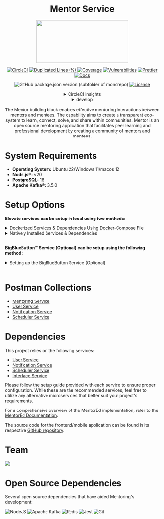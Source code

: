 <div align="center">

# Mentor Service

<a href="https://shikshalokam.org/elevate/">
<img
    src="https://shikshalokam.org/wp-content/uploads/2021/06/elevate-logo.png"
    height="140"
    width="300"
  />
</a>

[![CircleCI](https://dl.circleci.com/status-badge/img/gh/ELEVATE-Project/mentoring/tree/master.svg?style=shield)](https://dl.circleci.com/status-badge/redirect/gh/ELEVATE-Project/mentoring/tree/master)
[![Duplicated Lines (%)](https://sonarcloud.io/api/project_badges/measure?project=ELEVATE-Project_mentoring&metric=duplicated_lines_density&branch=master)](https://sonarcloud.io/summary/new_code?id=ELEVATE-Project_mentoring)
[![Coverage](https://sonarcloud.io/api/project_badges/measure?project=ELEVATE-Project_mentoring&metric=coverage)](https://sonarcloud.io/summary/new_code?id=ELEVATE-Project_mentoring)
[![Vulnerabilities](https://sonarcloud.io/api/project_badges/measure?project=ELEVATE-Project_mentoring&metric=vulnerabilities)](https://sonarcloud.io/summary/new_code?id=ELEVATE-Project_mentoring)
[![Prettier](https://img.shields.io/badge/code_style-prettier-ff69b4.svg)](https://prettier.io)
[![Docs](https://img.shields.io/badge/Docs-success-informational)](https://elevate-docs.shikshalokam.org/mentorEd/intro)

![GitHub package.json version (subfolder of monorepo)](https://img.shields.io/github/package-json/v/ELEVATE-Project/mentoring?filename=src%2Fpackage.json)
[![License](https://img.shields.io/badge/license-MIT-blue.svg)](https://opensource.org/licenses/MIT)

<details><summary>CircleCI insights</summary>

[![CircleCI](https://dl.circleci.com/insights-snapshot/gh/ELEVATE-Project/mentoring/master/buil-and-test/badge.svg?window=30d)](https://app.circleci.com/insights/github/ELEVATE-Project/mentoring/workflows/buil-and-test/overview?branch=integration-testing&reporting-window=last-30-days&insights-snapshot=true)

</details>

<details><summary>develop</summary>

[![CircleCI](https://dl.circleci.com/status-badge/img/gh/ELEVATE-Project/mentoring/tree/develop.svg?style=shield)](https://dl.circleci.com/status-badge/redirect/gh/ELEVATE-Project/mentoring/tree/develop)
![GitHub package.json version (subfolder of monorepo)](https://img.shields.io/github/package-json/v/ELEVATE-Project/mentoring/develop?filename=src%2Fpackage.json)

[![CircleCI](https://dl.circleci.com/insights-snapshot/gh/ELEVATE-Project/mentoring/dev/buil-and-test/badge.svg?window=30d)](https://app.circleci.com/insights/github/ELEVATE-Project/mentoring/workflows/buil-and-test/overview?branch=develop&reporting-window=last-30-days&insights-snapshot=true)

[![Duplicated Lines (%)](https://sonarcloud.io/api/project_badges/measure?project=ELEVATE-Project_mentoring&metric=duplicated_lines_density&branch=develop)](https://sonarcloud.io/summary/new_code?id=ELEVATE-Project_mentoring)
[![Coverage](https://sonarcloud.io/api/project_badges/measure?project=ELEVATE-Project_mentoring&metric=coverage&branch=develop)](https://sonarcloud.io/summary/new_code?id=ELEVATE-Project_mentoring)
[![Vulnerabilities](https://sonarcloud.io/api/project_badges/measure?project=ELEVATE-Project_mentoring&metric=vulnerabilities&branch=develop)](https://sonarcloud.io/summary/new_code?id=ELEVATE-Project_mentoring)

</details>

</br>
The Mentor building block enables effective mentoring interactions between mentors and mentees. The capability aims to create a transparent eco-system to learn, connect, solve, and share within communities. Mentor is an open source mentoring application that facilitates peer learning and professional development by creating a community of mentors and mentees.

</div>
<!-- [![CircleCI](https://dl.circleci.com/status-badge/img/gh/ELEVATE-Project/mentoring/tree/dev.svg?style=shield)](https://dl.circleci.com/status-badge/redirect/gh/ELEVATE-Project/mentoring/tree/dev)
[![Duplicated Lines (%)](https://sonarcloud.io/api/project_badges/measure?project=ELEVATE-Project_mentoring&metric=duplicated_lines_density&branch=master)](https://sonarcloud.io/summary/new_code?id=ELEVATE-Project_mentoring)
[![Vulnerabilities](https://sonarcloud.io/api/project_badges/measure?project=ELEVATE-Project_mentoring&metric=vulnerabilities)](https://sonarcloud.io/summary/new_code?id=ELEVATE-Project_mentoring)
<a href="https://shikshalokam.org/elevate/">
<img
    src="https://shikshalokam.org/wp-content/uploads/2021/06/elevate-logo.png"
    height="140"
    width="300"
   align="right"
  />
</a>
(Dev)
 -->

# System Requirements

-   **Operating System:** Ubuntu 22/Windows 11/macos 12
-   **Node.js®:** v20
-   **PostgreSQL:** 16
-   **Apache Kafka®:** 3.5.0

# Setup Options

**Elevate services can be setup in local using two methods:**

<details><summary>Dockerized Services & Dependencies Using Docker-Compose File</summary>

## Dockerized Services & Dependencies

Expectation: Upon following the prescribed steps, you will achieve a fully operational MentorEd application setup, complete with both the portal and backend services.

## Prerequisites

To set up the MentorEd application, ensure you have Docker and Docker Compose installed on your system. For Ubuntu users, detailed installation instructions for both can be found in the documentation here: [How To Install and Use Docker Compose on Ubuntu](https://www.digitalocean.com/community/tutorials/how-to-install-and-use-docker-compose-on-ubuntu-20-04). For Windows and MacOS users, you can refer to the Docker documentation for installation instructions: [Docker Compose Installation Guide](https://docs.docker.com/compose/install/). Once these prerequisites are in place, you're all set to get started with setting up the MentorEd application.

## Installation

1.  **Create mentoring Directory:** Create a directory named **mentoring**.

    > Example Command: `mkdir mentoring && cd mentoring/`

2.  **Download Docker Compose File:** Retrieve the **[docker-compose-mentoring.yml](https://github.com/ELEVATE-Project/mentoring/blob/doc-fix-2.5/src/scripts/setup/docker-compose-mentoring.yml)** file from the Mentoring repository and save it to the mentoring directory.

    ```
    curl -OJL https://github.com/ELEVATE-Project/mentoring/raw/doc-fix-2.5/documentation/2.5.6/dockerized/docker-compose-mentoring.yml
    ```

    > Note: All commands are run from the mentoring directory.

    Directory structure:

    ```
    ./mentoring
    └── docker-compose-mentoring.yml
    ```

3.  **Download Environment Files**: Using the OS specific commands given below, download environment files for all the services.

    -   **Ubuntu/Linux/Mac**
        ```
        curl -L \
         -O https://github.com/ELEVATE-Project/mentoring/raw/doc-fix-2.5/documentation/2.5.6/dockerized/envs/interface_env \
         -O https://github.com/ELEVATE-Project/mentoring/raw/doc-fix-2.5/documentation/2.5.6/dockerized/envs/mentoring_env \
         -O https://github.com/ELEVATE-Project/mentoring/raw/doc-fix-2.5/documentation/2.5.6/dockerized/envs/notification_env \
         -O https://github.com/ELEVATE-Project/mentoring/raw/doc-fix-2.5/documentation/2.5.6/dockerized/envs/scheduler_env \
         -O https://github.com/ELEVATE-Project/mentoring/raw/doc-fix-2.5/documentation/2.5.6/dockerized/envs/user_env \
         -O https://github.com/ELEVATE-Project/mentoring/raw/doc-fix-2.5/documentation/2.5.6/dockerized/envs/environment.ts
        ```
    -   **Windows**

        ```
        curl -L ^
            -O https://github.com/ELEVATE-Project/mentoring/raw/doc-fix-2.5/documentation/2.5.6/dockerized/envs/interface_env ^
            -O https://github.com/ELEVATE-Project/mentoring/raw/doc-fix-2.5/documentation/2.5.6/dockerized/envs/mentoring_env ^
            -O https://github.com/ELEVATE-Project/mentoring/raw/doc-fix-2.5/documentation/2.5.6/dockerized/envs/notification_env ^
            -O https://github.com/ELEVATE-Project/mentoring/raw/doc-fix-2.5/documentation/2.5.6/dockerized/envs/scheduler_env ^
            -O https://github.com/ELEVATE-Project/mentoring/raw/doc-fix-2.5/documentation/2.5.6/dockerized/envs/user_env ^
            -O https://github.com/ELEVATE-Project/mentoring/raw/doc-fix-2.5/documentation/2.5.6/dockerized/envs/environment.ts
        ```

    > **Note:** Modify the environment files as necessary for your deployment using any text editor, ensuring that the values are appropriate for your environment. The default values provided in the current files are functional and serve as a good starting point. Refer to the sample env files provided at the [Mentoring](https://github.com/ELEVATE-Project/mentoring/blob/master/src/.env.sample), [User](https://github.com/ELEVATE-Project/user/blob/master/src/.env.sample), [Notification](https://github.com/ELEVATE-Project/notification/blob/master/src/.env.sample), [Scheduler](https://github.com/ELEVATE-Project/scheduler/blob/master/src/.env.sample), and [Interface](https://github.com/ELEVATE-Project/interface-service/blob/main/src/.env.sample) repositories for reference.

    > **Caution:** While the default values in the downloaded environment files enable the MentorEd Application to operate, certain features may not function correctly or could be impaired unless the adopter-specific environment variables are properly configured.
    >
    > For detailed instructions on adjusting these values, please consult the **[MentorEd Environment Variable Modification Guide](https://github.com/ELEVATE-Project/mentoring/blob/doc-fix-2.5/documentation/2.5.6/MentorEd-Env-Modication-README.md)**.

    > **Important:** As mentioned in the above linked document, the **User SignUp** functionality may be compromised if key environment variables are not set correctly during deployment. If you opt to skip this setup, consider using the sample user account generator detailed in the `Sample User Accounts Generation` section of this document.

4.  **Download `replace_volume_path` Script File**

    -   **Ubuntu/Linux/Mac**

        ```
        curl -OJL https://raw.githubusercontent.com/ELEVATE-Project/mentoring/doc-fix-2.5/documentation/2.5.6/dockerized/scripts/mac-linux/replace_volume_path.sh
        ```

    -   **Windows**

        ```
        curl -OJL https://raw.githubusercontent.com/ELEVATE-Project/mentoring/doc-fix-2.5/documentation/2.5.6/dockerized/scripts/windows/replace_volume_path.bat
        ```

5.  **Run `replace_volume_path` Script File**

    -   **Ubuntu/Linux/Mac**
        1. Make the `replace_volume_path.sh` file an executable.
            ```
            chmod +x replace_volume_path.sh
            ```
        2. Run the script file using the following command.
            ```
            ./replace_volume_path.sh
            ```
    -   **Windows**

        Run the script file either by double clicking it or by executing the following command from the terminal.

        ```
        replace_volume_path.bat
        ```

        > **Note**: The provided script file replaces the host path for the **portal** service container volume in the `docker-compose-mentoring.yml` file with your current directory path.
        >
        > volumes:
        >
        > \- /home/joffin/elevate/backend/environment.ts:/app/src/environments/environment.ts

6.  **Download `docker-compose-up` & `docker-compose-down` Script Files**

    -   **Ubuntu/Linux/Mac**

        1. Download the files.

            ```
            curl -OJL https://github.com/ELEVATE-Project/mentoring/raw/doc-fix-2.5/documentation/2.5.6/dockerized/scripts/mac-linux/docker-compose-up.sh
            ```

            ```
            curl -OJL https://github.com/ELEVATE-Project/mentoring/raw/doc-fix-2.5/documentation/2.5.6/dockerized/scripts/mac-linux/docker-compose-down.sh
            ```

        2. Make the files executable by running the following commands.

            ```
            chmod +x docker-compose-up.sh
            ```

            ```
            chmod +x docker-compose-down.sh
            ```

    -   **Windows**

        ```
        curl -OJL https://github.com/ELEVATE-Project/mentoring/raw/doc-fix-2.5/documentation/2.5.6/dockerized/scripts/windows/docker-compose-up.bat
        ```

        ```
        curl -OJL https://github.com/ELEVATE-Project/mentoring/raw/doc-fix-2.5/documentation/2.5.6/dockerized/scripts/windows/docker-compose-down.bat
        ```

7.  **Run All Services & Dependencies:** All services and dependencies can be started using the `docker-compose-up` script file.

    -   **Ubuntu/Linux/Mac**
        ```
        ./docker-compose-up.sh
        ```
    -   **Windows**

        ```
        docker-compose-up.bat
        ```

        > Double-click the file or run the above command from the terminal.

        > **Note**: During the first Docker Compose run, the database, migration seeder files, and the script to set the default organization will be executed automatically.

8.  **Access The MentorEd Application**: Once the services are up and the front-end app bundle is built successfully, navigate to **[localhost:8100](http://localhost:8100/)** to access the MentorEd app.
9.  **Gracefully Stop All Services & Dependencies:** All containers which are part of the docker-compose can be gracefully stopped by pressing `Ctrl + c` in the same terminal where the services are running.
10. **Remove All Service & Dependency Containers**: All docker containers can be stopped and removed by using the `docker-compose-down` file.

    -   **Ubuntu/Linux/Mac**
        ```
        ./docker-compose-down.sh
        ```
    -   **Windows**

        ```
        docker-compose-down.bat
        ```

        > **Caution**: As per the default configuration in the `docker-compose-mentoring.yml` file, using the `down` command will lead to data loss since the database container does not persist data. To persist data across `down` commands and subsequent container removals, refer to the "Persistence of Database Data in Docker Containers" section of this documentation.

## Enable Citus Extension

MentorEd relies on PostgreSQL as its core database system. To boost performance and scalability, users can opt to enable the Citus extension. This transforms PostgreSQL into a distributed database, spreading data across multiple nodes to handle large datasets more efficiently as demand grows.

For more information, refer **[Citus Data](https://www.citusdata.com/)**.

To enable the Citus extension for mentoring and user services, follow these steps.

1. Create a sub-directory named `mentoring` and download `distributionColumns.sql` into it.
    ```
    mkdir mentoring && curl -o ./mentoring/distributionColumns.sql -JL https://github.com/ELEVATE-Project/mentoring/raw/doc-fix-2.5/documentation/2.5.6/distribution-columns/mentoring/distributionColumns.sql
    ```
2. Create a sub-directory named `user` and download `distributionColumns.sql` into it.
    ```
    mkdir user && curl -o ./user/distributionColumns.sql -JL https://github.com/ELEVATE-Project/mentoring/raw/doc-fix-2.5/documentation/2.5.6/distribution-columns/user/distributionColumns.sql
    ```
3. Set up the citus_setup file by following the steps given below.

    - **Ubuntu/Linux/Mac**

        1. Download the `citus_setup.sh` file.

            ```
            curl -OJL https://github.com/ELEVATE-Project/mentoring/raw/doc-fix-2.5/documentation/2.5.6/dockerized/scripts/mac-linux/citus_setup.sh
            ```

        2. Make the setup file executable by running the following command.

            ```
            chmod +x citus_setup.sh
            ```

        3. Enable Citus and set distribution columns for `mentoring` database by running the `citus_setup.sh`with the following arguments.
            ```
            ./citus_setup.sh mentoring postgres://postgres:postgres@citus_master:5432/mentoring
            ```
        4. Enable Citus and set distribution columns for `user` database by running the `citus_setup.sh`with the following arguments.
            ```
            ./citus_setup.sh user postgres://postgres:postgres@citus_master:5432/user
            ```

    - **Windows**
        1. Download the `citus_setup.bat` file.
            ```
             curl -OJL https://github.com/ELEVATE-Project/mentoring/raw/doc-fix-2.5/documentation/2.5.6/dockerized/scripts/windows/citus_setup.bat
            ```
        2. Enable Citus and set distribution columns for `mentoring` database by running the `citus_setup.bat`with the following arguments.
            ```
            citus_setup.bat mentoring postgres://postgres:postgres@citus_master:5432/mentoring
            ```
        3. Enable Citus and set distribution columns for `user` database by running the `citus_setup.bat`with the following arguments.
            ```
            citus_setup.bat user postgres://postgres:postgres@citus_master:5432/user
            ```
            > **Note:** Since the `citus_setup.bat` file requires arguments, it must be run from a terminal.

## Persistence of Database Data in Docker Container

To ensure the persistence of database data when running `docker compose down`, it is necessary to modify the `docker-compose-mentoring.yml` file according to the steps given below:

1. **Modification of the `docker-compose-mentoring.yml` File:**

    Begin by opening the `docker-compose-mentoring.yml` file. Locate the section pertaining to the Citus container and proceed to uncomment the volume specification. This action is demonstrated in the snippet provided below:

    ```yaml
    citus:
        image: citusdata/citus:11.2.0
        container_name: 'citus_master'
        ports:
            - 5432:5432
        volumes:
            - citus-data:/var/lib/postgresql/data
    ```

2. **Uncommenting Volume Names Under the Volumes Section:**

    Next, navigate to the volumes section of the file and proceed to uncomment the volume names as illustrated in the subsequent snippet:

    ```yaml
    networks:
        elevate_net:
            external: false

    volumes:
        citus-data:
    ```

By implementing these adjustments, the configuration ensures that when the `docker-compose down` command is executed, the database data is securely stored within the specified volumes. Consequently, this data will be retained and remain accessible, even after the containers are terminated and subsequently reinstated using the `docker-compose up` command.

## Sample User Accounts Generation

During the initial setup of MentorEd services with the default configuration, you may encounter issues creating new accounts through the regular SignUp flow on the MentorEd portal. This typically occurs because the default SignUp process includes OTP verification to prevent abuse. Until the notification service is configured correctly to send actual emails, you will not be able to create new accounts.

In such cases, you can generate sample user accounts using the steps below. This allows you to explore the MentorEd services and portal immediately after setup.

> **Warning:** Use this generator only immediately after the initial system setup and before any normal user accounts are created through the portal. It should not be used under any circumstances thereafter.

1. **Download The `sampleData.sql` Files:**

    - **Ubuntu/Linux/Mac**

        ```
        mkdir -p sample-data/mentoring sample-data/user && \
        curl -L https://raw.githubusercontent.com/ELEVATE-Project/mentoring/doc-fix-2.5/documentation/2.5.6/sample-data/mac-linux/mentoring/sampleData.sql -o sample-data/mentoring/sampleData.sql && \
        curl -L https://raw.githubusercontent.com/ELEVATE-Project/mentoring/doc-fix-2.5/documentation/2.5.6/sample-data/mac-linux/user/sampleData.sql -o sample-data/user/sampleData.sql
        ```

    - **Windows**

        ```
        mkdir sample-data\mentoring 2>nul & mkdir sample-data\user 2>nul & ^
        curl -L "https://raw.githubusercontent.com/ELEVATE-Project/mentoring/doc-fix-2.5/documentation/2.5.6/sample-data/windows/mentoring/sampleData.sql" -o sample-data\mentoring\sampleData.sql & ^
        curl -L "https://raw.githubusercontent.com/ELEVATE-Project/mentoring/doc-fix-2.5/documentation/2.5.6/sample-data/windows/user/sampleData.sql" -o sample-data\user\sampleData.sql
        ```

2. **Download The `insert_sample_data` Script File:**

    - **Ubuntu/Linux/Mac**

        ```
        curl -L -o insert_sample_data.sh https://raw.githubusercontent.com/ELEVATE-Project/mentoring/doc-fix-2.5/documentation/2.5.6/dockerized/scripts/mac-linux/insert_sample_data.sh && chmod +x insert_sample_data.sh
        ```

    - **Windows**

        ```
        curl -L -o insert_sample_data.bat https://raw.githubusercontent.com/ELEVATE-Project/mentoring/doc-fix-2.5/documentation/2.5.6/dockerized/scripts/windows/insert_sample_data.bat
        ```

3. **Run The `insert_sample_data` Script File:**

    - **Ubuntu/Linux/Mac**

        ```
        ./insert_sample_data.sh user postgres://postgres:postgres@citus_master:5432/user && \
        ./insert_sample_data.sh mentoring postgres://postgres:postgres@citus_master:5432/mentoring
        ```

    - **Windows**

        ```
        insert_sample_data.bat user postgres://postgres:postgres@citus_master:5432/user & ^
        insert_sample_data.bat mentoring postgres://postgres:postgres@citus_master:5432/mentoring
        ```

    After successfully running the script mentioned above, the following user accounts will be created and available for login:

    | Email ID                 | Password   | Role               |
    | ------------------------ | ---------- | ------------------ |
    | aaravpatel@example.com   | Password1@ | Mentee             |
    | arunimareddy@example.com | Password1@ | Mentor             |
    | aaravpatel@example.com   | Password1@ | Organization Admin |


</details>

<details>
<summary>Natively Installed Services & Dependencies </summary>

## PM2 Managed Services & Natively Installed Dependencies

Expectation: Upon following the prescribed steps, you will achieve a fully operational MentorEd application setup. Both the portal and backend services are managed using PM2, with all dependencies installed natively on the host system.

## Prerequisites

Before setting up the following MentorEd application, dependencies given below should be installed and verified to be running. Refer to the steps given below to install them and verify.

-   **Ubuntu/Linux**

    1. Download dependency management scripts:
        ```
        curl -OJL https://github.com/ELEVATE-Project/mentoring/raw/doc-fix-2.5/documentation/2.5.6/native/scripts/linux/check-dependencies.sh && \
        curl -OJL https://github.com/ELEVATE-Project/mentoring/raw/doc-fix-2.5/documentation/2.5.6/native/scripts/linux/install-dependencies.sh && \
        curl -OJL https://github.com/ELEVATE-Project/mentoring/raw/doc-fix-2.5/documentation/2.5.6/native/scripts/linux/uninstall-dependencies.sh && \
        chmod +x check-dependencies.sh && \
        chmod +x install-dependencies.sh && \
        chmod +x uninstall-dependencies.sh
        ```
    2. Verify installed dependencies by running `check-dependencies.sh`:

        ```
        ./check-dependencies.sh
        ```

        > Note: Keep note of any missing dependencies.

    3. Install dependencies by running `install-dependencies.sh`:
        ```
        ./install-dependencies.sh
        ```
        > Note: Install all missing dependencies and use check-dependencies script to ensure everything is installed and running.
    4. Uninstall dependencies by running `uninstall-dependencies.sh`:

        ```
        ./uninstall-dependencies.sh
        ```

        > Warning: Due to the destructive nature of the script (without further warnings), it should only be used during the initial setup of the dependencies. For example, Uninstalling PostgreSQL/Citus using script will lead to data loss. USE EXTREME CAUTION.

        > Warning: This script should only be used to uninstall dependencies that were installed via installation script in step 3. If same dependencies were installed using other methods, refrain from using this script. This script is provided in-order to reverse installation in-case issues arise from a bad install.

-   **MacOS**

    1. Install Node.js 20:

        ```
        brew install node@20
        ```

        ```
        brew link --overwrite node@20
        ```

    2. Install Kafka:

        ```
        brew install kafka
        ```

    3. Install PostgreSQL 16:

        ```
        brew install postgresql@16
        ```

    4. Install PM2:

        ```
        sudo npm install pm2@latest -g
        ```

    5. Install Redis:

        ```
        brew install redis
        ```

    6. Download `check-dependencies.sh` file:

        ```
        curl -OJL https://github.com/ELEVATE-Project/mentoring/raw/doc-fix-2.5/documentation/2.5.6/native/scripts/macos/check-dependencies.sh && \
        chmod +x check-dependencies.sh
        ```

    7. Verify installed dependencies by running `check-dependencies.sh`:

        ```
        ./check-dependencies.sh
        ```

-   **Windows**

    1. Install Node.js 20:

        Download and install Node.js v20 for Windows platform (x64) from official [Node.js download page](https://nodejs.org/en/download).

    2. Install Kafka 3.5.0:

        1. Adapt the instructions given in the following ["Apache Kafka on Windows"](https://www.conduktor.io/kafka/how-to-install-apache-kafka-on-windows/) documentation to install Kafka version 3.5.0.

            > Note: As per the instructions, Kafka server and Zookeeper has to be kept active on different WSL terminals for the entire lifetime of MentorEd services.

            > Note: Multiple WSL terminals can be opened by launching `Ubuntu` from start menu.

        2. Open a new WSL terminal and execute the following command to get the IP of the WSL instance.

            ```
            ip addr show eth0
            ```

            Sample Output:

            ```
            2: eth0: <BROADCAST,MULTICAST,UP,LOWER_UP> mtu 1492 qdisc mq state UP group default qlen 1000
            link/ether 11:56:54:f0:as:vf brd ff:ff:ff:ff:ff:ff
            inet 172.12.46.150/20 brd 172.24.79.255 scope global eth0
                valid_lft forever preferred_lft forever
            inet6 fe80::215:5dff:fee7:dc52/64 scope link
                valid_lft forever preferred_lft forever
            ```

            Keep note of the IP address shown alongside `inet`. In the above case, `172.12.46.150` is IP address of the WSL instance.

        3. In the same WSL terminal, navigate to `config` directory of Kafka from step 1 and make the following changes to `server.properties` file.

            - Uncomment `listeners=PLAINTEXT://:9092` line and change it to `listeners=PLAINTEXT://0.0.0.0:9092` to allow connections from any IP.

            - Uncomment `advertised.listeners` line and set it to `advertised.listeners=PLAINTEXT://172.12.46.150:9092`. Replace `172.12.46.150` with the actual IP address of your WSL instance.

        4. Restart the Zookeeper and Kafka Server from their own WSL terminals from step 1.

    3. Install Redis:

        1. Follow the instructions given in the official [Redis Documentation](https://redis.io/docs/latest/operate/oss_and_stack/install/install-redis/install-redis-on-windows/) to install Redis using WSL.

        2. Using the WSL terminal, open the Redis configuration file in a text editor, such as nano:

            ```
            sudo nano /etc/redis/redis.conf
            ```

        3. Find the line containing `bind 127.0.0.1 ::1` and change it to `bind 0.0.0.0 ::.`. This change allows Redis to accept connections from any IP address. Then save and exit the file.

        4. Restart Redis to apply the changes:

            ```
            sudo service redis-server restart
            ```

    4. Install PM2:

        ```
        npm install pm2@latest -g
        ```

    5. Install PostgreSQL 16:

        1. Download and install PostgreSQL 16 from [EnterpriseDB PostgreSQL](https://www.enterprisedb.com/downloads/postgres-postgresql-downloads) download page.

            > Note: Set username and password for the default database to be 'postgres' during installation.

        2. Once installed, Add `C:\Program Files\PostgreSQL\16\bin` to windows environment variables. Refer [here](https://www.computerhope.com/issues/ch000549.htm) or [here](https://stackoverflow.com/a/68851621) for more information regarding how to set it.

## Installation

1. **Create Mentoring Directory:** Create a directory named **mentorEd**.

    > Example Command: `mkdir mentorEd && cd mentorEd/`

2. **Git Clone Services And Portal Repositories**

    - **Ubuntu/Linux/MacOS**

        ```
        git clone -b release-2.5.6 https://github.com/ELEVATE-Project/mentoring.git && \
        git clone -b release-2.5.6 https://github.com/ELEVATE-Project/user.git && \
        git clone -b release-2.5.6 https://github.com/ELEVATE-Project/notification.git && \
        git clone -b release-2.5.6 https://github.com/ELEVATE-Project/interface-service.git && \
        git clone -b release-2.5.6 https://github.com/ELEVATE-Project/scheduler.git && \
        git clone -b release-2.5.0 https://github.com/ELEVATE-Project/mentoring-mobile-app.git
        ```

    - **Windows**

        ```
        git clone -b release-2.5.6 https://github.com/ELEVATE-Project/mentoring.git & ^
        git clone -b release-2.5.6 https://github.com/ELEVATE-Project/user.git & ^
        git clone -b release-2.5.6 https://github.com/ELEVATE-Project/notification.git & ^
        git clone -b release-2.5.6 https://github.com/ELEVATE-Project/interface-service.git & ^
        git clone -b release-2.5.6 https://github.com/ELEVATE-Project/scheduler.git & ^
        git clone -b release-2.5.0 https://github.com/ELEVATE-Project/mentoring-mobile-app.git
        ```

3. **Install NPM Packages**

    - **Ubuntu/Linux/MacOS**

        ```
        cd mentoring/src && npm install && cd ../.. && \
        cd user/src && npm install && cd ../.. && \
        cd notification/src && npm install && cd ../.. && \
        cd interface-service/src && npm install && cd ../.. && \
        cd scheduler/src && npm install && cd ../.. && \
        cd mentoring-mobile-app && npm install --force && cd ..
        ```

    - **Windows**

        ```
        cd mentoring\src & npm install & cd ..\.. & ^
        cd user\src & npm install & cd ..\.. & ^
        cd notification\src & npm install & cd ..\.. & ^
        cd interface-service\src & npm install & cd ..\.. & ^
        cd scheduler\src & npm install & cd ..\.. & ^
        cd mentoring-mobile-app & npm install --force & cd ..
        ```

4. **Download Environment Files**

    - **Ubuntu/Linux**

        ```
        curl -L -o mentoring/src/.env https://github.com/ELEVATE-Project/mentoring/raw/doc-fix-2.5/documentation/2.5.6/native/envs/mentoring_env && \
        curl -L -o user/src/.env https://github.com/ELEVATE-Project/mentoring/raw/doc-fix-2.5/documentation/2.5.6/native/envs/user_env && \
        curl -L -o notification/src/.env https://github.com/ELEVATE-Project/mentoring/raw/doc-fix-2.5/documentation/2.5.6/native/envs/notification_env && \
        curl -L -o interface-service/src/.env https://github.com/ELEVATE-Project/mentoring/raw/doc-fix-2.5/documentation/2.5.6/native/envs/interface_env && \
        curl -L -o scheduler/src/.env https://github.com/ELEVATE-Project/mentoring/raw/doc-fix-2.5/documentation/2.5.6/native/envs/scheduler_env && \
        curl -L -o mentoring-mobile-app/src/environments/environment.ts https://github.com/ELEVATE-Project/mentoring/raw/doc-fix-2.5/documentation/2.5.6/native/envs/environment.ts
        ```

    - **MacOS**

        ```
        curl -L -o mentoring/src/.env https://github.com/ELEVATE-Project/mentoring/raw/doc-fix-2.5/documentation/2.5.6/native/envs/non-citus/mentoring_env && \
        curl -L -o user/src/.env https://github.com/ELEVATE-Project/mentoring/raw/doc-fix-2.5/documentation/2.5.6/native/envs/non-citus/user_env && \
        curl -L -o notification/src/.env https://github.com/ELEVATE-Project/mentoring/raw/doc-fix-2.5/documentation/2.5.6/native/envs/non-citus/notification_env && \
        curl -L -o interface-service/src/.env https://github.com/ELEVATE-Project/mentoring/raw/doc-fix-2.5/documentation/2.5.6/native/envs/interface_env && \
        curl -L -o scheduler/src/.env https://github.com/ELEVATE-Project/mentoring/raw/doc-fix-2.5/documentation/2.5.6/native/envs/scheduler_env && \
        curl -L -o mentoring-mobile-app/src/environments/environment.ts https://github.com/ELEVATE-Project/mentoring/raw/doc-fix-2.5/documentation/2.5.6/native/envs/environment.ts
        ```

    - **Windows**

        ```
        curl -L -o mentoring\src\.env https://github.com/ELEVATE-Project/mentoring/raw/doc-fix-2.5/documentation/2.5.6/native/envs/non-citus/mentoring_env & ^
        curl -L -o user\src\.env https://github.com/ELEVATE-Project/mentoring/raw/doc-fix-2.5/documentation/2.5.6/native/envs/non-citus/user_env & ^
        curl -L -o notification\src\.env https://github.com/ELEVATE-Project/mentoring/raw/doc-fix-2.5/documentation/2.5.6/native/envs/non-citus/notification_env & ^
        curl -L -o interface-service\src\.env https://github.com/ELEVATE-Project/mentoring/raw/doc-fix-2.5/documentation/2.5.6/native/envs/interface_env & ^
        curl -L -o scheduler\src\.env https://github.com/ELEVATE-Project/mentoring/raw/doc-fix-2.5/documentation/2.5.6/native/envs/scheduler_env & ^
        curl -L -o mentoring-mobile-app\src\environments\environment.ts https://github.com/ELEVATE-Project/mentoring/raw/doc-fix-2.5/documentation/2.5.6/native/envs/environment.ts
        ```

    > **Note:** Modify the environment files as necessary for your deployment using any text editor, ensuring that the values are appropriate for your environment. The default values provided in the current files are functional and serve as a good starting point. Refer to the sample env files provided at the [Mentoring](https://github.com/ELEVATE-Project/mentoring/blob/master/src/.env.sample), [User](https://github.com/ELEVATE-Project/user/blob/master/src/.env.sample), [Notification](https://github.com/ELEVATE-Project/notification/blob/master/src/.env.sample), [Scheduler](https://github.com/ELEVATE-Project/scheduler/blob/master/src/.env.sample), and [Interface](https://github.com/ELEVATE-Project/interface-service/blob/main/src/.env.sample) repositories for reference.

    > **Caution:** While the default values in the downloaded environment files enable the MentorEd Application to operate, certain features may not function correctly or could be impaired unless the adopter-specific environment variables are properly configured.
    >
    > For detailed instructions on adjusting these values, please consult the **[MentorEd Environment Variable Modification Guide](https://github.com/ELEVATE-Project/mentoring/blob/doc-fix-2.5/documentation/2.5.6/MentorEd-Env-Modication-README.md)**.

    > **Important:** As mentioned in the above linked document, the **User SignUp** functionality may be compromised if key environment variables are not set correctly during deployment. If you opt to skip this setup, consider using the sample user account generator detailed in the `Sample User Accounts Generation` section of this document.

5. **Create Databases**

    - **Ubuntu/Linux**
        1. Download `create-databases.sh` Script File:
            ```
            curl -OJL https://github.com/ELEVATE-Project/mentoring/raw/doc-fix-2.5/documentation/2.5.6/native/scripts/linux/create-databases.sh
            ```
        2. Make the executable by running the following command:
            ```
            chmod +x create-databases.sh
            ```
        3. Run the script file:
            ```
            ./create-databases.sh
            ```
    - **MacOS**

        1. Download `create-databases.sh` Script File:
            ```
            curl -OJL https://github.com/ELEVATE-Project/mentoring/raw/doc-fix-2.5/documentation/2.5.6/native/scripts/macos/create-databases.sh
            ```
        2. Make the executable by running the following command:
            ```
            chmod +x create-databases.sh
            ```
        3. Run the script file:
            ```
            ./create-databases.sh
            ```

    - **Windows**

        1. Download `create-databases.bat` Script File:
            ```
            curl -OJL https://github.com/ELEVATE-Project/mentoring/raw/doc-fix-2.5/documentation/2.5.6/native/scripts/windows/create-databases.bat
            ```
        2. Run the script file from a command-prompt terminal:
            ```
            create-databases.bat
            ```

6. **Run Migrations To Create Tables**

    - **Ubuntu/Linux/MacOS**

        1. Install Sequelize-cli globally:
            ```
            sudo npm i sequelize-cli -g
            ```
        2. Run Migrations:
            ```
            cd mentoring/src && npx sequelize-cli db:migrate && cd ../.. && \
            cd user/src && npx sequelize-cli db:migrate && cd ../.. && \
            cd notification/src && npx sequelize-cli db:migrate && cd ../..
            ```

    - **Windows**
        1. Install Sequelize-cli globally:
            ```
            npm i sequelize-cli -g
            ```
        2. Run Migrations:
            ```
            cd mentoring/src & npx sequelize-cli db:migrate & cd ../.. && ^
            cd user/src & npx sequelize-cli db:migrate & cd ../.. & ^
            cd notification/src & npx sequelize-cli db:migrate & cd ../..
            ```

7. **Enabling Citus And Setting Distribution Columns (Optional)**

    MentorEd relies on PostgreSQL as its core database system. To boost performance and scalability, users can opt to enable the Citus extension. This transforms PostgreSQL into a distributed database, spreading data across multiple nodes to handle large datasets more efficiently as demand grows.

    > NOTE: Currently only available for Linux based operation systems.

    1. Download mentoring `distributionColumns.sql` file.

        ```
        curl -o ./mentoring/distributionColumns.sql -JL https://github.com/ELEVATE-Project/mentoring/raw/doc-fix-2.5/documentation/2.5.6/distribution-columns/mentoring/distributionColumns.sql
        ```

    2. Download user `distributionColumns.sql` file.

        ```
        curl -o ./user/distributionColumns.sql -JL https://github.com/ELEVATE-Project/mentoring/raw/doc-fix-2.5/documentation/2.5.6/distribution-columns/user/distributionColumns.sql
        ```

    3. Set up the `citus_setup` file by following the steps given below.

        - **Ubuntu/Linux**

            1. Download the `citus_setup.sh` file:

                ```
                curl -OJL https://github.com/ELEVATE-Project/mentoring/raw/doc-fix-2.5/documentation/2.5.6/native/scripts/linux/citus_setup.sh
                ```

            2. Make the setup file executable by running the following command:

                ```
                chmod +x citus_setup.sh
                ```

            3. Enable Citus and set distribution columns for `mentoring` database by running the `citus_setup.sh` with the following arguments.
                ```
                ./citus_setup.sh mentoring postgres://postgres:postgres@localhost:9700/mentoring
                ```
            4. Enable Citus and set distribution columns for `user` database by running the `citus_setup.sh`with the following arguments.
                ```
                ./citus_setup.sh user postgres://postgres:postgres@localhost:9700/users
                ```

8. **Insert Initial Data**
   Use MentorEd in-build seeders to insert the initial data.

    - **Ubuntu/Linux/MacOS**

        ```
        cd mentoring/src && npm run db:seed:all && cd ../.. && \
        cd user/src && npm run db:seed:all && cd ../..
        ```

    - **Windows**
        ```
        cd mentoring/src & npm run db:seed:all & cd ../.. & ^
        cd user/src & npm run db:seed:all & cd ../..
        ```

9. **Start The Services**

    Following the steps given below, 2 instances of each MentorEd backend service will be deployed and be managed by PM2 process manager.

    - **Ubuntu/Linux**

        ```
        cd mentoring/src && pm2 start app.js -i 2 --name mentored-mentoring && cd ../.. && \
        cd user/src && pm2 start app.js -i 2 --name mentored-user && cd ../.. && \
        cd notification/src && pm2 start app.js -i 2 --name mentored-notification && cd ../.. && \
        cd interface-service/src && pm2 start app.js -i 2 --name mentored-interface && cd ../.. && \
        cd scheduler/src && pm2 start app.js -i 2 --name mentored-scheduler && cd ../..
        ```

    - **MacOS**

        ```
        cd mentoring/src && npx pm2 start app.js -i 2 --name mentored-mentoring && cd ../.. && \
        cd user/src && npx pm2 start app.js -i 2 --name mentored-user && cd ../.. && \
        cd notification/src && npx pm2 start app.js -i 2 --name mentored-notification && cd ../.. && \
        cd interface-service/src && npx pm2 start app.js -i 2 --name mentored-interface && cd ../.. && \
        cd scheduler/src && npx pm2 start app.js -i 2 --name mentored-scheduler && cd ../..
        ```

    - **Windows**
        ```
        cd mentoring/src && pm2 start app.js -i 2 --name mentored-mentoring && cd ../.. && ^
        cd user/src && pm2 start app.js -i 2 --name mentored-user && cd ../.. && ^
        cd notification/src && pm2 start app.js -i 2 --name mentored-notification && cd ../.. && ^
        cd interface-service/src && pm2 start app.js -i 2 --name mentored-interface && cd ../.. && ^
        cd scheduler/src && pm2 start app.js -i 2 --name mentored-scheduler && cd ../..
        ```

10. **Run Service Scripts**

    - **Ubuntu/Linux/MacOS**

        ```
        cd user/src/scripts && node insertDefaultOrg.js && node viewsScript.js && \
        node -r module-alias/register uploadSampleCSV.js && cd ../../.. && \
        cd mentoring/src/scripts && node psqlFunction.js && node viewsScript.js && cd ../../..
        ```

    - **Windows**
        ```
        cd user/src/scripts & node insertDefaultOrg.js & node viewsScript.js & ^
        node -r module-alias/register uploadSampleCSV.js & cd ../../.. && ^
        cd mentoring/src/scripts & node psqlFunction.js & node viewsScript.js & cd ../../..
        ```

11. **Start The Portal**

    MentorEd portal utilizes Ionic and Angular CLI for building the browser bundle, follow the steps given below to install them and start the portal.

    - **Ubuntu/Linux**

        1. Install Ionic CLI globally:

            ```
            sudo npm install -g @ionic/cli
            ```

        2. Install Angular CLI globally:

            ```
            sudo npm install -g @angular/cli
            ```

        3. Navigate to `mentoring-mobile-app` directory:

            ```
            cd mentoring-mobile-app
            ```

        4. Build the portal

            ```
            ionic build
            ```

        5. Start the portal:
            ```
            pm2 start pm2.config.json && cd ..
            ```

    - **MacOS**

        1. Install Ionic CLI globally:

            ```
            sudo npm install -g @ionic/cli
            ```

        2. Install Angular CLI globally:

            ```
            sudo npm install -g @angular/cli
            ```

        3. Navigate to `mentoring-mobile-app` directory:

            ```
            cd mentoring-mobile-app
            ```

        4. Build the portal:

            ```
            npx ionic build
            ```

        5. Start the portal:
            ```
            npx pm2 start pm2.config.json && cd ..
            ```

    - **Windows**

        1. Install Ionic CLI globally:

            ```
            npm install -g @ionic/cli
            ```

        2. Install Angular CLI globally:

            ```
            npm install -g @angular/cli
            ```

        3. Navigate to `mentoring-mobile-app` directory:

            ```
            cd mentoring-mobile-app
            ```

        4. Build the portal

            ```
            ionic build
            ```

        5. Start the portal:
            ```
            pm2 start pm2.config.json & cd ..
            ```

    Navigate to http://localhost:7601 to access the MentorEd Portal.

## Sample User Accounts Generation

During the initial setup of MentorEd services with the default configuration, you may encounter issues creating new accounts through the regular SignUp flow on the MentorEd portal. This typically occurs because the default SignUp process includes OTP verification to prevent abuse. Until the notification service is configured correctly to send actual emails, you will not be able to create new accounts.

In such cases, you can generate sample user accounts using the steps below. This allows you to explore the MentorEd services and portal immediately after setup.

> **Warning:** Use this generator only immediately after the initial system setup and before any normal user accounts are created through the portal. It should not be used under any circumstances thereafter.

-   **Ubuntu/Linux**

    ```
    curl -o insert_sample_data.sh https://raw.githubusercontent.com/ELEVATE-Project/mentoring/doc-fix-2.5/documentation/2.5.6/native/scripts/linux/insert_sample_data.sh && \
    chmod +x insert_sample_data.sh && \
    ./insert_sample_data.sh
    ```

-   **MacOS**

    ```
    curl -o insert_sample_data.sh https://raw.githubusercontent.com/ELEVATE-Project/mentoring/doc-fix-2.5/documentation/2.5.6/native/scripts/macos/insert_sample_data.sh && \
    chmod +x insert_sample_data.sh && \
    ./insert_sample_data.sh
    ```

-   **Windows**

    ```
    curl -o insert_sample_data.bat https://raw.githubusercontent.com/ELEVATE-Project/mentoring/doc-fix-2.5/documentation/2.5.6/native/scripts/windows/insert_sample_data.bat && ^
    insert_sample_data.bat
    ```

After successfully running the script mentioned above, the following user accounts will be created and available for login:

| Email ID                 | Password   | Role               |
| ------------------------ | ---------- | ------------------ |
| aaravpatel@example.com   | Password1@ | Mentee             |
| arunimareddy@example.com | Password1@ | Mentor             |
| devikasingh@example.com  | Password1@ | Organization Admin |


</details>

</br>

**BigBlueButton™ Service (Optional) can be setup using the following method:**

<details><summary>Setting up the BigBlueButton Service (Optional)</summary>

## Setting up the BigBlueButton Service (Optional)

## Installation

**Expectation**: Integrate the BigBlueButton meeting platform with the mentoring application.

1. Before installing, ensure that you meet all the prerequisites required to install BigBlueButton. To learn more, see Administration section in [BigBlueButton Docs](https://docs.bigbluebutton.org).

2. Install BigBlueButton version 2.6 using the hostname and email address, which you want to use. To learn more, see Administration section in [BigBlueButton Docs](https://docs.bigbluebutton.org).

3. After completing the installation, check the status of your server using the following command:

    ```
    sudo bbb-conf --check
    ```

    > **Note**: If you encounter any error which is flagged as _Potential problems_, check for installation or configuration errors on your server.

4. Start the service using the following command:

    ```
    sudo bbb-conf --start
    ```

5. Check if the BigBlueButton service is running using the following command:

    ```
    sudo bbb-conf --status
    ```

6. Restart the BigBlueButton server using the following command:

    ```
    sudo bbb-conf --restart
    ```

## Obtaining the Secret Key

If you wish to generate a new secret key, use the following command:

```
sudo bbb-conf --secret
```

## Deleting the Demo Meeting

If you want to delete the demo meeting, use the following command:

```
sudo apt-get purge bbb-demo
```

> **Tip**:
>
> -   To learn more, see the Administration section in <a href="https://docs.bigbluebutton.org">BigBlueButton Docs</a>.
> -   To automatically delete the metadata of recordings which are converted to mp4 format and uploaded on the cloud storage, see <a href="https://github.com/ELEVATE-Project/elevate-utils/tree/master/BBB-Recordings">ELEVATE-Project on GitHub</a>.

</details>

</br>

# Postman Collections

-   [Mentoring Service](https://github.com/ELEVATE-Project/mentoring/tree/doc-fix-2.5/documentation/2.5.6/postman-collections/mentoring)
-   [User Service](https://github.com/ELEVATE-Project/mentoring/tree/doc-fix-2.5/documentation/2.5.6/postman-collections/mentoring)
-   [Notification Service](https://github.com/ELEVATE-Project/mentoring/tree/doc-fix-2.5/documentation/2.5.6/postman-collections/mentoring)
-   [Scheduler Service](https://github.com/ELEVATE-Project/mentoring/tree/doc-fix-2.5/documentation/2.5.6/postman-collections/mentoring)

# Dependencies

This project relies on the following services:

-   [User Service](https://github.com/ELEVATE-Project/user)
-   [Notification Service](https://github.com/ELEVATE-Project/notification)
-   [Scheduler Service](https://github.com/ELEVATE-Project/scheduler)
-   [Interface Service](https://github.com/ELEVATE-Project/interface-service)

Please follow the setup guide provided with each service to ensure proper configuration. While these are the recommended services, feel free to utilize any alternative microservices that better suit your project's requirements.

For a comprehensive overview of the MentorEd implementation, refer to the [MentorEd Documentation](https://elevate-docs.shikshalokam.org/.mentorEd/intro).

The source code for the frontend/mobile application can be found in its respective [GitHub repository](https://github.com/ELEVATE-Project/mentoring-mobile-app).

# Team

<a href="https://github.com/ELEVATE-Project/mentoring/graphs/contributors">
  <img src="https://contrib.rocks/image?repo=ELEVATE-Project/mentoring" />
</a>

# Open Source Dependencies

Several open source dependencies that have aided Mentoring's development:

![NodeJS](https://img.shields.io/badge/node.js-6DA55F?style=for-the-badge&logo=node.js&logoColor=white)
![Apache Kafka](https://img.shields.io/badge/Apache%20Kafka-000?style=for-the-badge&logo=apachekafka)
![Redis](https://img.shields.io/badge/redis-%23DD0031.svg?style=for-the-badge&logo=redis&logoColor=white)
![Jest](https://img.shields.io/badge/-jest-%23C21325?style=for-the-badge&logo=jest&logoColor=white)
![Git](https://img.shields.io/badge/git-%23F05033.svg?style=for-the-badge&logo=git&logoColor=white)

<!-- ![GitHub](https://img.shields.io/badge/github-%23121011.svg?style=for-the-badge&logo=github&logoColor=white)
![CircleCI](https://img.shields.io/badge/circle%20ci-%23161616.svg?style=for-the-badge&logo=circleci&logoColor=white) -->
